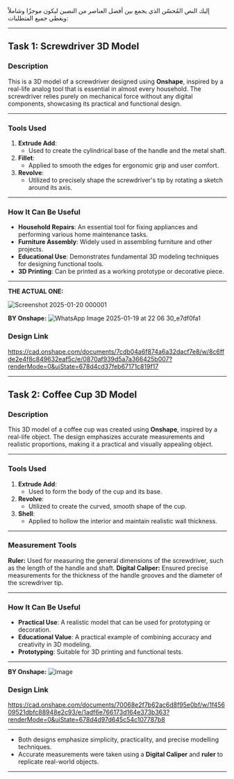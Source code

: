 إليك النص المُحسّن الذي يجمع بين أفضل العناصر من النصين ليكون موجزًا وشاملاً ويغطي جميع المتطلبات:

---

## Task 1: Screwdriver 3D Model

### **Description**
This is a 3D model of a screwdriver designed using **Onshape**, inspired by a real-life analog tool that is essential in almost every household. The screwdriver relies purely on mechanical force without any digital components, showcasing its practical and functional design.

---

### **Tools Used**
1. **Extrude Add**:
   - Used to create the cylindrical base of the handle and the metal shaft.
2. **Fillet**:
   - Applied to smooth the edges for ergonomic grip and user comfort.
3. **Revolve**:
   - Utilized to precisely shape the screwdriver's tip by rotating a sketch around its axis.

---

### **How It Can Be Useful**
- **Household Repairs**: An essential tool for fixing appliances and performing various home maintenance tasks.
- **Furniture Assembly**: Widely used in assembling furniture and other projects.
- **Educational Use**: Demonstrates fundamental 3D modeling techniques for designing functional tools.
- **3D Printing**: Can be printed as a working prototype or decorative piece.

---

**THE ACTUAL ONE:**

![Screenshot 2025-01-20 000001](https://github.com/user-attachments/assets/31fe2e3c-81d5-4833-a467-5a9d9e756af4)

**BY Onshape:**
![WhatsApp Image 2025-01-19 at 22 06 30_e7df0fa1](https://github.com/user-attachments/assets/121ae3cd-3868-48d5-9bff-fdc9c26f550a)

### **Design Link**
https://cad.onshape.com/documents/7cdb04a6f874a6a32dacf7e8/w/8c6ffde2e4f8c849632eaf5c/e/0870af939d5a7a366425b007?renderMode=0&uiState=678d4cd37feb67171c819f17

---

## Task 2: Coffee Cup 3D Model

### **Description**
This 3D model of a coffee cup was created using **Onshape**, inspired by a real-life object. The design emphasizes accurate measurements and realistic proportions, making it a practical and visually appealing object.

---

### **Tools Used**
1. **Extrude Add**:
   - Used to form the body of the cup and its base.
2. **Revolve**:
   - Utilized to create the curved, smooth shape of the cup.
3. **Shell**:
   - Applied to hollow the interior and maintain realistic wall thickness.

---

### **Measurement Tools**
**Ruler:** Used for measuring the general dimensions of the screwdriver, such as the length of the handle and shaft.
**Digital Caliper:** Ensured precise measurements for the thickness of the handle grooves and the diameter of the screwdriver tip.


---

### **How It Can Be Useful**
- **Practical Use**: A realistic model that can be used for prototyping or decoration.
- **Educational Value**: A practical example of combining accuracy and creativity in 3D modeling.
- **Prototyping**: Suitable for 3D printing and functional tests.

---

**BY Onshape:**
![image](https://github.com/user-attachments/assets/da8b3193-47a7-4081-a4cb-761030e2aae6)

### **Design Link**
https://cad.onshape.com/documents/70068e2f7b62ac6d8f95e0bf/w/1f45609521dbfc88948e2c93/e/1adf6e766173d164e373b363?renderMode=0&uiState=678d4d97d645c54c107787b8

---


- Both designs emphasize simplicity, practicality, and precise modelling techniques.
- Accurate measurements were taken using a **Digital Caliper** and **ruler** to replicate real-world objects.

---


